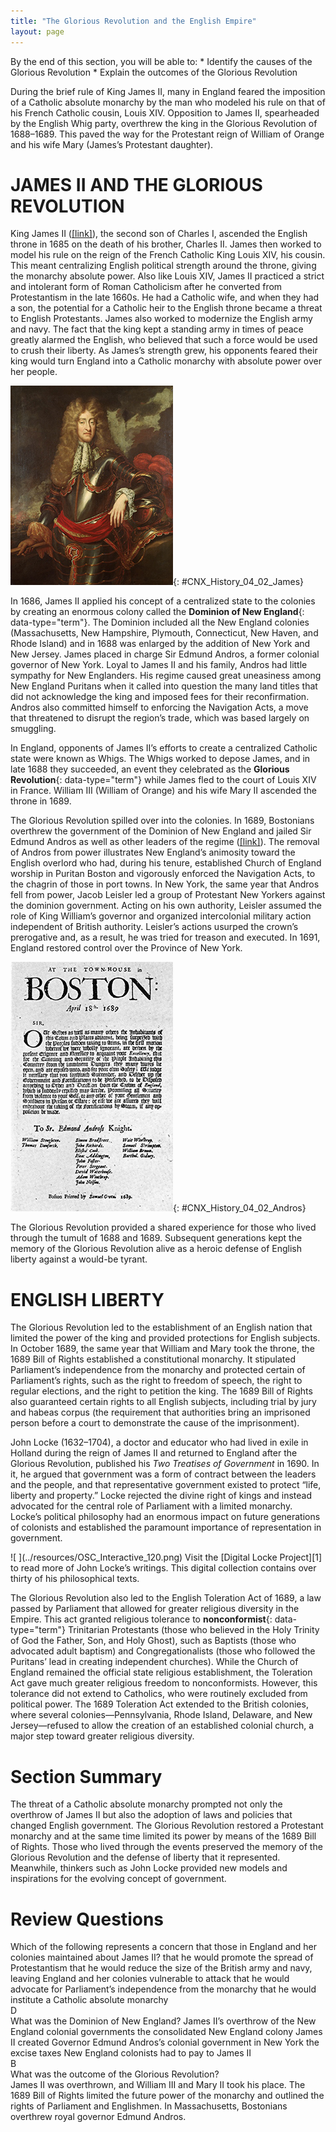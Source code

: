 ```yaml
---
title: "The Glorious Revolution and the English Empire"
layout: page
---
```



<div data-type="abstract" markdown="1">
By the end of this section, you will be able to:
* Identify the causes of the Glorious Revolution
* Explain the outcomes of the Glorious Revolution

</div>

During the brief rule of King James II, many in England feared the imposition of a Catholic absolute monarchy by the man who modeled his rule on that of his French Catholic cousin, Louis XIV. Opposition to James II, spearheaded by the English Whig party, overthrew the king in the Glorious Revolution of 1688–1689. This paved the way for the Protestant reign of William of Orange and his wife Mary (James’s Protestant daughter).

# JAMES II AND THE GLORIOUS REVOLUTION

King James II ([\[link\]](#CNX_History_04_02_James)), the second son of Charles I, ascended the English throne in 1685 on the death of his brother, Charles II. James then worked to model his rule on the reign of the French Catholic King Louis XIV, his cousin. This meant centralizing English political strength around the throne, giving the monarchy absolute power. Also like Louis XIV, James II practiced a strict and intolerant form of Roman Catholicism after he converted from Protestantism in the late 1660s. He had a Catholic wife, and when they had a son, the potential for a Catholic heir to the English throne became a threat to English Protestants. James also worked to modernize the English army and navy. The fact that the king kept a standing army in times of peace greatly alarmed the English, who believed that such a force would be used to crush their liberty. As James’s strength grew, his opponents feared their king would turn England into a Catholic monarchy with absolute power over her people.

 ![A portrait of James II is shown.](../resources/CNX_History_04_02_James.jpg "James II (shown here in a painting ca. 1690) worked to centralize the English government. The Catholic king of France, Louis XIV, provided a template for James&#x2019;s policies."){: #CNX_History_04_02_James}

In 1686, James II applied his concept of a centralized state to the colonies by creating an enormous colony called the **Dominion of New England**{: data-type="term"}. The Dominion included all the New England colonies (Massachusetts, New Hampshire, Plymouth, Connecticut, New Haven, and Rhode Island) and in 1688 was enlarged by the addition of New York and New Jersey. James placed in charge Sir Edmund Andros, a former colonial governor of New York. Loyal to James II and his family, Andros had little sympathy for New Englanders. His regime caused great uneasiness among New England Puritans when it called into question the many land titles that did not acknowledge the king and imposed fees for their reconfirmation. Andros also committed himself to enforcing the Navigation Acts, a move that threatened to disrupt the region’s trade, which was based largely on smuggling.

In England, opponents of James II’s efforts to create a centralized Catholic state were known as Whigs. The Whigs worked to depose James, and in late 1688 they succeeded, an event they celebrated as the **Glorious Revolution**{: data-type="term"} while James fled to the court of Louis XIV in France. William III (William of Orange) and his wife Mary II ascended the throne in 1689.

The Glorious Revolution spilled over into the colonies. In 1689, Bostonians overthrew the government of the Dominion of New England and jailed Sir Edmund Andros as well as other leaders of the regime ([\[link\]](#CNX_History_04_02_Andros)). The removal of Andros from power illustrates New England’s animosity toward the English overlord who had, during his tenure, established Church of England worship in Puritan Boston and vigorously enforced the Navigation Acts, to the chagrin of those in port towns. In New York, the same year that Andros fell from power, Jacob Leisler led a group of Protestant New Yorkers against the dominion government. Acting on his own authority, Leisler assumed the role of King William’s governor and organized intercolonial military action independent of British authority. Leisler’s actions usurped the crown’s prerogative and, as a result, he was tried for treason and executed. In 1691, England restored control over the Province of New York.

 ![A broadside demanding the surrender of Sir Edmund Andros, with fifteen signatures at bottom, is shown.](../resources/CNX_History_04_02_Andros.jpg "This broadside, signed by several citizens, demands the surrender of Sir Edmund (spelled here &#x201C;Edmond&#x201D;) Andros, James II&#x2019;s hand-picked leader of the Dominion of New England."){: #CNX_History_04_02_Andros}

The Glorious Revolution provided a shared experience for those who lived through the tumult of 1688 and 1689. Subsequent generations kept the memory of the Glorious Revolution alive as a heroic defense of English liberty against a would-be tyrant.

# ENGLISH LIBERTY

The Glorious Revolution led to the establishment of an English nation that limited the power of the king and provided protections for English subjects. In October 1689, the same year that William and Mary took the throne, the 1689 Bill of Rights established a constitutional monarchy. It stipulated Parliament’s independence from the monarchy and protected certain of Parliament’s rights, such as the right to freedom of speech, the right to regular elections, and the right to petition the king. The 1689 Bill of Rights also guaranteed certain rights to all English subjects, including trial by jury and habeas corpus (the requirement that authorities bring an imprisoned person before a court to demonstrate the cause of the imprisonment).

John Locke (1632–1704), a doctor and educator who had lived in exile in Holland during the reign of James II and returned to England after the Glorious Revolution, published his *Two Treatises of Government* in 1690. In it, he argued that government was a form of contract between the leaders and the people, and that representative government existed to protect “life, liberty and property.” Locke rejected the divine right of kings and instead advocated for the central role of Parliament with a limited monarchy. Locke’s political philosophy had an enormous impact on future generations of colonists and established the paramount importance of representation in government.

<div data-type="note" class="history click-and-explore" data-label="Click and Explore" markdown="1">
<span data-type="media" data-alt=" "> ![ ](../resources/OSC_Interactive_120.png) </span>
Visit the [Digital Locke Project][1] to read more of John Locke’s writings. This digital collection contains over thirty of his philosophical texts.

</div>

The Glorious Revolution also led to the English Toleration Act of 1689, a law passed by Parliament that allowed for greater religious diversity in the Empire. This act granted religious tolerance to **nonconformist**{: data-type="term"} Trinitarian Protestants (those who believed in the Holy Trinity of God the Father, Son, and Holy Ghost), such as Baptists (those who advocated adult baptism) and Congregationalists (those who followed the Puritans’ lead in creating independent churches). While the Church of England remained the official state religious establishment, the Toleration Act gave much greater religious freedom to nonconformists. However, this tolerance did not extend to Catholics, who were routinely excluded from political power. The 1689 Toleration Act extended to the British colonies, where several colonies—Pennsylvania, Rhode Island, Delaware, and New Jersey—refused to allow the creation of an established colonial church, a major step toward greater religious diversity.

# Section Summary

The threat of a Catholic absolute monarchy prompted not only the overthrow of James II but also the adoption of laws and policies that changed English government. The Glorious Revolution restored a Protestant monarchy and at the same time limited its power by means of the 1689 Bill of Rights. Those who lived through the events preserved the memory of the Glorious Revolution and the defense of liberty that it represented. Meanwhile, thinkers such as John Locke provided new models and inspirations for the evolving concept of government.

# Review Questions

<div data-type="exercise">
<div data-type="problem" markdown="1">
Which of the following represents a concern that those in England and her colonies maintained about James II? <span data-type="list" data-list-type="enumerated" data-number-style="upper-alpha"><span data-type="item">that he would promote the spread of Protestantism</span> <span data-type="item">that he would reduce the size of the British army and navy, leaving England and her colonies vulnerable to attack</span> <span data-type="item">that he would advocate for Parliament’s independence from the monarchy</span> <span data-type="item">that he would institute a Catholic absolute monarchy</span> </span>

</div>
<div data-type="solution" markdown="1">
D

</div>
</div>

<div data-type="exercise">
<div data-type="problem" markdown="1">
What was the Dominion of New England? <span data-type="list" data-list-type="enumerated" data-number-style="upper-alpha"><span data-type="item">James II’s overthrow of the New England colonial governments</span> <span data-type="item">the consolidated New England colony James II created</span> <span data-type="item">Governor Edmund Andros’s colonial government in New York</span> <span data-type="item">the excise taxes New England colonists had to pay to James II</span> </span>

</div>
<div data-type="solution" markdown="1">
B

</div>
</div>

<div data-type="exercise">
<div data-type="problem" markdown="1">
What was the outcome of the Glorious Revolution?

</div>
<div data-type="solution" markdown="1">
James II was overthrown, and William III and Mary II took his place. The 1689 Bill of Rights limited the future power of the monarchy and outlined the rights of Parliament and Englishmen. In Massachusetts, Bostonians overthrew royal governor Edmund Andros.

</div>
</div>



[1]: http://openstaxcollege.org/l/jlocke
